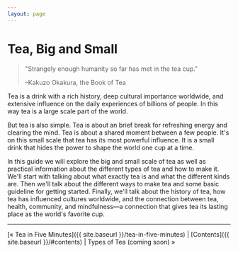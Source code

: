 ```yaml
---
layout: page
---
```


# Tea, Big and Small

> "Strangely enough humanity so far has met in the tea cup."
> 
> –Kakuzo Okakura, the Book of Tea

Tea is a drink with a rich history, deep cultural importance worldwide, and extensive influence on the daily experiences of billions of people. In this way tea is a large scale part of the world. 

But tea is also simple. Tea is about an brief break for refreshing energy and clearing the mind. Tea is about a shared moment between a few people. It's on this small scale that tea has its most powerful influence. It is a small drink that hides the power to shape the world one cup at a time.

In this guide we will explore the big and small scale of tea as well as practical information about the different types of tea and how to make it. We'll start with talking about what exactly tea is and what the different kinds are. Then we'll talk about the different ways to make tea and some basic guideline for getting started. Finally, we'll talk about the history of tea, how tea has influenced cultures worldwide, and the connection between tea, health, community, and mindfulness—a connection that gives tea its lasting place as the world's favorite cup.

---

[&laquo; Tea in Five Minutes]({{ site.baseurl }}/tea-in-five-minutes) | [Contents]({{ site.baseurl }}/#contents) |
Types of Tea (coming soon) &raquo;
